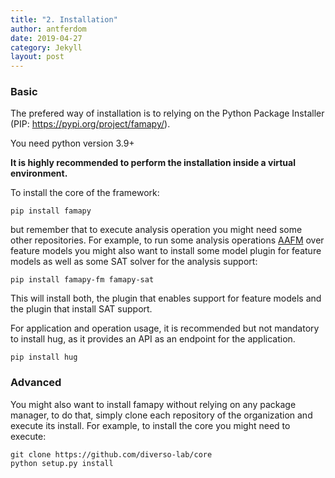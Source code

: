 ```yaml
---
title: "2. Installation"
author: antferdom
date: 2019-04-27
category: Jekyll
layout: post
---
```


### Basic

The prefered way of installation is to relying on the Python Package Installer (PIP: https://pypi.org/project/famapy/).

You need python version 3.9+

**It is highly recommended to perform the installation inside a virtual environment.**

To install the core of the framework: 

```
pip install famapy
```
but remember that to execute analysis operation you might need some other repositories. For example, to run some analysis operations [AAFM](https://idus.us.es/handle/11441/78317) over feature models you might also want to install some model plugin for feature models as well as some SAT solver for the analysis support:

```
pip install famapy-fm famapy-sat
```
This will install both, the plugin that enables support for feature models and the plugin that install SAT support. 

For application and operation usage, it is recommended but not mandatory to install hug, as it provides an API as an endpoint for the application.

```
pip install hug
```

### Advanced
You might also want to install famapy without relying on any package manager, to do that, simply clone each repository of the organization and execute its install. For example, to install the core you might need to execute:
```
git clone https://github.com/diverso-lab/core
python setup.py install
```
